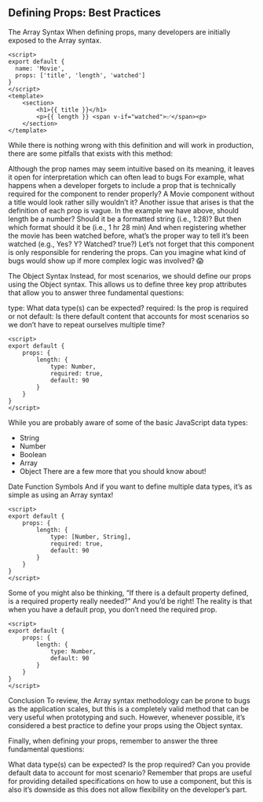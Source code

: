## Defining Props: Best Practices
The Array Syntax
When defining props, many developers are initially exposed to the Array syntax.

```
<script>
export default {
  name: 'Movie',
  props: ['title', 'length', 'watched']
}
</script>
<template>
	<section>
		<h1>{{ title }}</h1>
		<p>{{ length }} <span v-if="watched">✅</span><p>
	</section>
</template>
```

While there is nothing wrong with this definition and will work in production, there are some pitfalls that exists with this method:

Although the prop names may seem intuitive based on its meaning, it leaves it open for interpretation which can often lead to bugs
For example, what happens when a developer forgets to include a prop that is technically required for the component to render properly? A Movie component without a title would look rather silly wouldn’t it?
Another issue that arises is that the definition of each prop is vague. In the example we have above, should length be a number? Should it be a formatted string (i.e., 1:28)? But then which format should it be (i.e., 1 hr 28 min)
And when registering whether the movie has been watched before, what’s the proper way to tell it’s been watched (e.g., Yes? Y? Watched? true?)
Let’s not forget that this component is only responsible for rendering the props. Can you imagine what kind of bugs would show up if more complex logic was involved? 😱

The Object Syntax
Instead, for most scenarios, we should define our props using the Object syntax. This allows us to define three key prop attributes that allow you to answer three fundamental questions:

type: What data type(s) can be expected?
required: Is the prop is required or not
default: Is there default content that accounts for most scenarios so we don’t have to repeat ourselves multiple time?

```
<script>
export default {
	props: {
		length: {
			type: Number,
			required: true,
			default: 90
		}
	}
}
</script>
```

While you are probably aware of some of the basic JavaScript data types:

* String
* Number
* Boolean
* Array
* Object
There are a few more that you should know about!

Date
Function
Symbols
And if you want to define multiple data types, it’s as simple as using an Array syntax!

```
<script>
export default {
	props: {
		length: {
			type: [Number, String],
			required: true,
			default: 90
		}
	}
}
</script>
```

Some of you might also be thinking, “If there is a default property defined, is a required property really needed?” And you’d be right! The reality is that when you have a default prop, you don’t need the required prop.

```
<script>
export default {
	props: {
		length: {
			type: Number,
			default: 90
		}
	}
}
</script>
```

Conclusion
To review, the Array syntax methodology can be prone to bugs as the application scales, but this is a completely valid method that can be very useful when prototyping and such. However, whenever possible, it’s considered a best practice to define your props using the Object syntax.

Finally, when defining your props, remember to answer the three fundamental questions:

What data type(s) can be expected?
Is the prop required?
Can you provide default data to account for most scenario?
Remember that props are useful for providing detailed specifications on how to use a component, but this is also it’s downside as this does not allow flexibility on the developer’s part.
